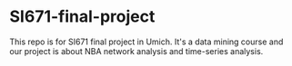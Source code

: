 # SI671-final-project

This repo is for SI671 final project in Umich. It's a data mining course and our project is about NBA network analysis and time-series analysis.

